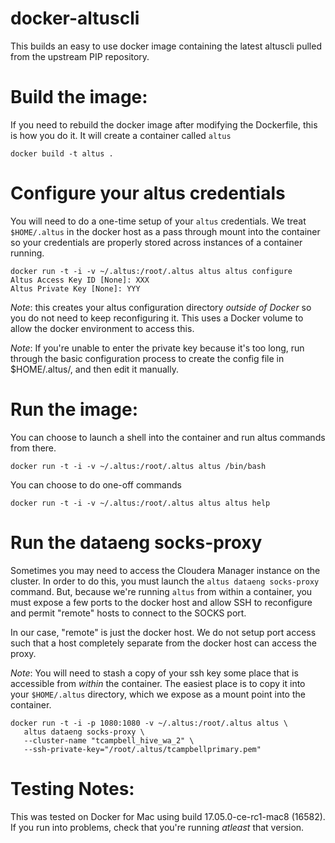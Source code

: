 # docker-altuscli

This builds an easy to use docker image containing the latest altuscli pulled from the upstream PIP repository.


# Build the image:

If you need to rebuild the docker image after modifying the Dockerfile, this is how you do it. It will create a container called `altus`

```
docker build -t altus .
```

# Configure your altus credentials

You will need to do a one-time setup of your `altus` credentials. We treat `$HOME/.altus` in the docker host as a pass through mount into the container so your credentials are properly stored across instances of a container running.

```
docker run -t -i -v ~/.altus:/root/.altus altus altus configure
Altus Access Key ID [None]: XXX
Altus Private Key [None]: YYY
```

*Note*: this creates your altus configuration directory *outside of Docker* so
          you do not need to keep reconfiguring it. This uses a Docker volume to
          allow the docker environment to access this.

*Note*: If you're unable to enter the private key because it's too long, run
          through the basic configuration process to create the config file in
          $HOME/.altus/, and then edit it manually.


# Run the image:

You can choose to launch a shell into the container and run altus commands from there.

```
docker run -t -i -v ~/.altus:/root/.altus altus /bin/bash
```

You can choose to do one-off commands

```
docker run -t -i -v ~/.altus:/root/.altus altus altus help
```

# Run the dataeng socks-proxy

Sometimes you may need to access the Cloudera Manager instance on the cluster. In order
to do this, you must launch the `altus dataeng socks-proxy` command. But, because we're
running `altus` from within a container, you must expose a few ports to the docker host
and allow SSH to reconfigure and permit "remote" hosts to connect to the SOCKS port.

In our case, "remote" is just the docker host. We do not setup port access such that a
host completely separate from the docker host can access the proxy.

*Note*: You will need to stash a copy of your ssh key some place that is accessible from
_within_ the container. The easiest place is to copy it into your `$HOME/.altus` directory,
which we expose as a mount point into the container.

```
docker run -t -i -p 1080:1080 -v ~/.altus:/root/.altus altus \
   altus dataeng socks-proxy \
   --cluster-name "tcampbell_hive_wa_2" \
   --ssh-private-key="/root/.altus/tcampbellprimary.pem"
```

# Testing Notes:

This was tested on Docker for Mac using build 17.05.0-ce-rc1-mac8 (16582). If you run into problems, check that you're running _atleast_ that version.
